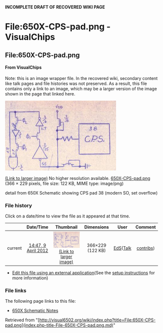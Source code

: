 **INCOMPLETE DRAFT OF RECOVERED WIKI PAGE**

# File:650X-CPS-pad.png - VisualChips

## File:650X-CPS-pad.png

#### From VisualChips


Note: this is an image wrapper file. In the recovered wiki,
secondary content like talk pages and file histories was
not preserved. As a result, this file contains only a link
to an image, which may be a larger version of the image shown
in the page that linked here.

![File:650X-CPS-pad.png](images/1/13/650X-CPS-pad.png)

[(Link to larger image)](images/1/13/650X-CPS-pad.png)
No higher resolution available.
[650X-CPS-pad.png](images/1/13/650X-CPS-pad.png)‎ (366 × 229 pixels, file size: 122 KB, MIME type: image/png)

detail from 650X Schematic showing CPS pad 38 (modern SO, set overflow)

### File history

Click on a date/time to view the file as it appeared at that time.

| | Date/Time | Thumbnail | Dimensions | User | Comment |
|:---:|:---:|:---:|:---:|:---:|:---:|
| current | [14:47, 9 April 2012](images/1/13/650X-CPS-pad.png) | ![Thumbnail for version as of 14:47, 9 April 2012](images/thumb/1/13/650X-CPS-pad.png/120px-650X-CPS-pad.png) [(Link to larger image)](images/1/13/650X-CPS-pad.png) | 366×229 (122 KB) | [EdS](index.php-title-User-EdS.md)([Talk](index.php-title-User_talk-EdS.md) | [contribs](./index.php%3Ftitle=Special:Contributions/EdS.md)) | (detail from 650X Schematic showing CPS pad 38 (modern SO, set overflow)) |

- [Edit this file using an external application](index.php-title-File-650X-CPS-pad.png.md)(See the [setup instructions](http://www.mediawiki.org/wiki/Manual:External_editors) for more information)

### File links

The following page links to this file:

- [650X Schematic Notes](index.php-title-650X_Schematic_Notes.md)

Retrieved from "[http://visual6502.org/wiki/index.php?title=File:650X-CPS-pad.png](index.php-title-File-650X-CPS-pad.png.md)"

